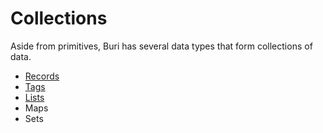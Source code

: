 # Collections

Aside from primitives, Buri has several data types that form collections of data.

- [Records](records.md)
- [Tags](tags.md)
- [Lists](lists.md)
- Maps
- Sets
